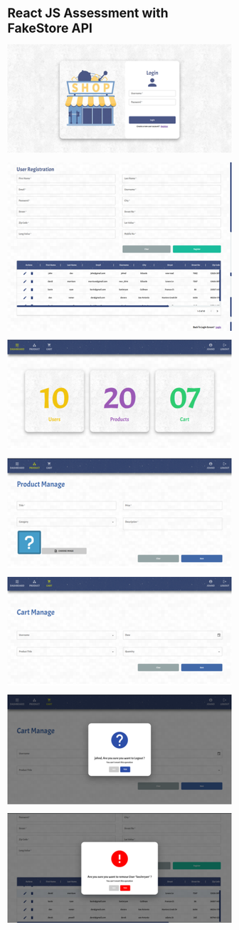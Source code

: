 # React JS Assessment with FakeStore API

<img src = "src/assets/images/screenshots/1.png" alt = "sample"> <br><br>
<img src = "src/assets/images/screenshots/2.png" alt = "sample"> <br><br>
<img src = "src/assets/images/screenshots/3.png" alt = "sample"> <br><br>
<img src = "src/assets/images/screenshots/4.png" alt = "sample"> <br><br>
<img src = "src/assets/images/screenshots/5.png" alt = "sample"> <br><br>
<img src = "src/assets/images/screenshots/6.png" alt = "sample"> <br><br>
<img src = "src/assets/images/screenshots/8.png" alt = "sample"> <br><br>
